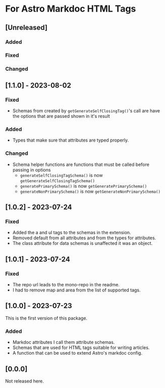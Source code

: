 # For Astro Markdoc HTML Tags


## [Unreleased]

### Added

### Fixed
### Changed

## [1.1.0] - 2023-08-02


### Fixed

- Schemas from created by `getGenerateSelfClosingTag()`'s call are have the options that are
passed shown in it's result

### Added

- Types that make sure that attributes are typed properly.
### Changed 

- Schema helper functions are functions that must be called before passing in options
  - `generateSelfClosingTagSchema()` is now `getGenerateSelfClosingTagSchema()` 
  - `generatePrimarySchema()` is now `getGeneratePrimarySchema()` 
  - `generateNonPrimarySchema()` is now `getGenerateNonPrimarySchema()` 

## [1.0.2] - 2023-07-24

### Fixed

- Added the a and ul tags to the schemas in the extension.
- Removed default from all attributes and from the types for attributes.
- The class attribute for data schemas is unaffected it was an object.  

## [1.0.1] - 2023-07-24

### Fixed

- The repo url leads to the mono-repo in the readme.
- I had to remove map and area from the list of supported tags.

## [1.0.0] - 2023-07-23

This is the first version of this package.

### Added

- Markdoc attributes I call them attribute schemas.
- Schemas that are used for HTML tags suitable for writing articles.
- A function that can be used to extend Astro's markdoc config.  

## [0.0.0]

Not released here.
